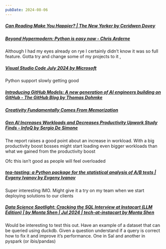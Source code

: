 ```yaml
---
pubDate: 2024-08-06
---
```


##### [Can Reading Make You Happier? | The New Yorker by Ceridwen Dovey](https://www.newyorker.com/culture/cultural-comment/can-reading-make-you-happier)

##### [Beyond Hypermodern: Python is easy now - Chris Arderne](https://rdrn.me/postmodern-python/)

Although I had my eyes already on rye I certainly didn’t know it was so full feature. Gotta try and change some of my projects to it ,

##### [Visual Studio Code July 2024 by Microsoft](https://code.visualstudio.com/updates/v1_92)

Python support slowly getting good

##### [Introducing GitHub Models: A new generation of AI engineers building on GitHub - The GitHub Blog by Thomas Dohmke](https://github.blog/news-insights/product-news/introducing-github-models/)

##### [Creativity Fundamentally Comes From Memorization](https://shwin.co/blog/creativity-fundamentally-comes-from-memorization)

##### [Gen AI Increases Workloads and Decreases Productivity Upwork Study Finds - InfoQ by Sergio De Simone](https://www.infoq.com/news/2024/07/genai-hampers-productivity-study/)

The report raises a good point about an increase in workload. With a big productivity boost bosses might start loading even bigger workloads than what we gained from the productivity boost

Ofc this isn’t good as people will feel overloaded

##### [tea-tasting: a Python package for the statistical analysis of A/B tests | Evgeny Ivanov by Evgeny Ivanov](https://e10v.me/tea-tasting-analysis-of-experiments/)

Super interesting IMO. Might give it a try on my team when we start deploying solutions to our clients

##### [Data Science Spotlight: Cracking the SQL Interview at Instacart (LLM Edition) | by Monta Shen | Jul 2024 | tech-at-instacart by Monta Shen](https://tech.instacart.com/data-science-spotlight-cracking-the-sql-interview-at-instacart-llm-edition-52d04bde474c?gi=634635f83519)

Would be interesting to test this out. Have an example of a dataset that can be queried using duckdb. Given a question understand if a query is correct how to fix it and improve it’s performance. One in Sal and another in pyspark (or ibis/pandas)
